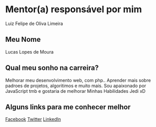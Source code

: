 # Mentor(a) responsável por mim

Luiz Felipe de Oliva Limeira

## Meu Nome

Lucas Lopes de Moura

## Qual meu sonho na carreira?

Melhorar meu desenvolvimento web, com php..
Aprender mais sobre padroes de projetos, algoritimos e muito mais.
Sou apaixonado por JavaScript tmb e gostaria de melhorar Minhas Habilidades Jedi xD

## Alguns links para me conhecer melhor

[Facebook](https://www.facebook.com/lucasmoura.mob)
[Twitter](https://twitter.com/dlucasmoura)
[LinkedIn](https://www.linkedin.com/in/lucas-moura-18628468/)
